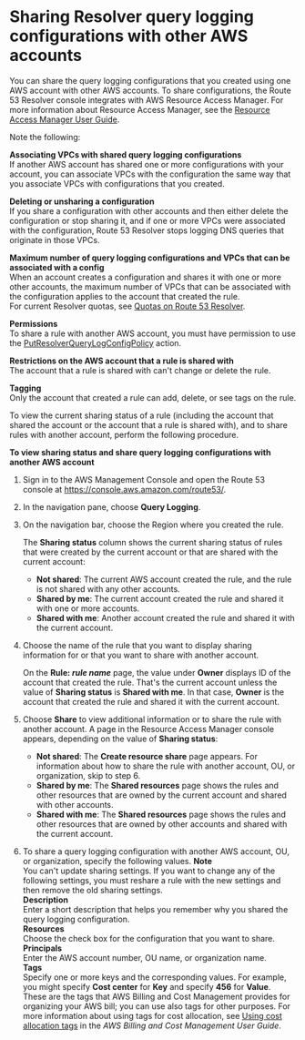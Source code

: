 # Sharing Resolver query logging configurations with other AWS accounts<a name="query-logging-configurations-managing-sharing"></a>

You can share the query logging configurations that you created using one AWS account with other AWS accounts\. To share configurations, the Route 53 Resolver console integrates with AWS Resource Access Manager\. For more information about Resource Access Manager, see the [Resource Access Manager User Guide](https://docs.aws.amazon.com/ram/latest/userguide/what-is.html)\.

Note the following:

**Associating VPCs with shared query logging configurations**  
If another AWS account has shared one or more configurations with your account, you can associate VPCs with the configuration the same way that you associate VPCs with configurations that you created\.

**Deleting or unsharing a configuration**  
If you share a configuration with other accounts and then either delete the configuration or stop sharing it, and if one or more VPCs were associated with the configuration, Route 53 Resolver stops logging DNS queries that originate in those VPCs\.

**Maximum number of query logging configurations and VPCs that can be associated with a config**  
When an account creates a configuration and shares it with one or more other accounts, the maximum number of VPCs that can be associated with the configuration applies to the account that created the rule\.  
For current Resolver quotas, see [Quotas on Route 53 Resolver](DNSLimitations.md#limits-api-entities-resolver)\.

**Permissions**  
To share a rule with another AWS account, you must have permission to use the [PutResolverQueryLogConfigPolicy](https://docs.aws.amazon.com/Route53/latest/APIReference/API_route53resolver_PutResolverQueryLogConfigPolicy.html) action\.

**Restrictions on the AWS account that a rule is shared with**  
The account that a rule is shared with can't change or delete the rule\. 

**Tagging**  
Only the account that created a rule can add, delete, or see tags on the rule\.

To view the current sharing status of a rule \(including the account that shared the account or the account that a rule is shared with\), and to share rules with another account, perform the following procedure\.<a name="resolver-rules-managing-sharing-procedure"></a>

**To view sharing status and share query logging configurations with another AWS account**

1. Sign in to the AWS Management Console and open the Route 53 console at [https://console\.aws\.amazon\.com/route53/](https://console.aws.amazon.com/route53/)\.

1. In the navigation pane, choose **Query Logging**\.

1. On the navigation bar, choose the Region where you created the rule\.

   The **Sharing status** column shows the current sharing status of rules that were created by the current account or that are shared with the current account:
   + **Not shared**: The current AWS account created the rule, and the rule is not shared with any other accounts\.
   + **Shared by me**: The current account created the rule and shared it with one or more accounts\.
   + **Shared with me**: Another account created the rule and shared it with the current account\.

1. Choose the name of the rule that you want to display sharing information for or that you want to share with another account\.

   On the **Rule: *rule name*** page, the value under **Owner** displays ID of the account that created the rule\. That's the current account unless the value of **Sharing status** is **Shared with me**\. In that case, **Owner** is the account that created the rule and shared it with the current account\.

1. Choose **Share** to view additional information or to share the rule with another account\. A page in the Resource Access Manager console appears, depending on the value of **Sharing status**:
   + **Not shared**: The **Create resource share** page appears\. For information about how to share the rule with another account, OU, or organization, skip to step 6\.
   + **Shared by me**: The **Shared resources** page shows the rules and other resources that are owned by the current account and shared with other accounts\.
   + **Shared with me**: The **Shared resources** page shows the rules and other resources that are owned by other accounts and shared with the current account\.

1. To share a query logging configuration with another AWS account, OU, or organization, specify the following values\.
**Note**  
You can't update sharing settings\. If you want to change any of the following settings, you must reshare a rule with the new settings and then remove the old sharing settings\.  
**Description**  
Enter a short description that helps you remember why you shared the query logging configuration\.  
**Resources**  
Choose the check box for the configuration that you want to share\.  
**Principals**  
Enter the AWS account number, OU name, or organization name\.  
**Tags**  
Specify one or more keys and the corresponding values\. For example, you might specify **Cost center** for **Key** and specify **456** for **Value**\.  
These are the tags that AWS Billing and Cost Management provides for organizing your AWS bill; you can use also tags for other purposes\. For more information about using tags for cost allocation, see [Using cost allocation tags](https://docs.aws.amazon.com/awsaccountbilling/latest/aboutv2/cost-alloc-tags.html) in the *AWS Billing and Cost Management User Guide*\.